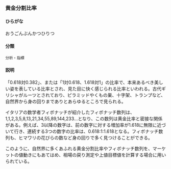 <div style="display:none;">

## [あ行](securities-terms?id=あ行)

</div>

### 黄金分割比率

#### ひらがな

おうごんぶんかつひりつ

#### 分類

`分析・指標`

#### 説明

「0.618対0.382」、または「1対0.618、1.618対1」の比率で、本来あるべき美しい姿を表している比率とされ、見た目に快く感じられる比率といわれる。古代ギリシャがルーツとされており、ピラミッドやくもの巣、十字架、トランプなど、自然界から身の回りまでありとあらゆるところで見られる。
 
イタリアの数学者フィボナッチが紹介したフィボナッチ数列は、1,1,2,3,5,8,13,21,34,55,89,144,233…となり、この数列は黄金比率と密接な関係がある。例えば、3以降の数字は、前の数字に対する増加率が1.618に無限に近づいて行き、連続する3つの数字の比率は、0.618:1:1.618となる。フィボナッチ数列も、ヒマワリの花びらの数など身の回りで多く見つけることができる。
 
このように、自然界に多くあふれる黄金分割比率やフィボナッチ数列を、マーケットの値動きにもあてはめ、相場の戻り測定や上値目標値を計算する場合に用いられている。

<div style="display:none;">

## [か行](securities-terms?id=か行)
## [さ行](securities-terms?id=さ行)
## [た行](securities-terms?id=た行)
## [な行](securities-terms?id=な行)
## [は行](securities-terms?id=は行)
## [ま行](securities-terms?id=ま行)
## [や行](securities-terms?id=や行)
## [ら行](securities-terms?id=ら行)
## [わ行](securities-terms?id=わ行)
## [英数字・記号](securities-terms?id=英数字・記号)

</div>

